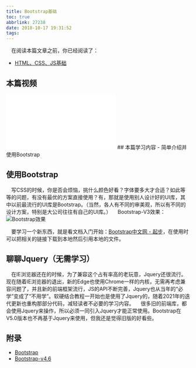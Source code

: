 ```yaml
---
title: Bootstrap基础
toc: true
abbrlink: 27238
date: 2018-10-17 19:31:52
tags:
---
```


&emsp;在阅读本篇文章之前，你已经阅读了：
- [HTML、CSS、JS基础](/posts/54080)

## 本篇视频
<iframe src="//player.bilibili.com/player.html?aid=462062924&bvid=BV16L411n7Pi&cid=379908862&page=12" scrolling="no" border="0" frameborder="no" framespacing="0" allowfullscreen="true" class="bilibili-video"> </iframe>
## 本篇学习内容
- 简单介绍并使用Bootstrap



## 使用Bootstrap
&emsp;写CSS的时候，你是否会烦恼，挑什么颜色好看？字体要多大才合适？如此等等的问题，有没有最优的方案直接使用？有，那就是使用别人设计好的UI库，其中以前最流行的UI库是Bootstrap。（当然，各人有不同的审美观，所以有不同的设计方案，特别是大公司往往有自己的UI库。）
&emsp;Bootstrap-V3效果：
![Bootstrap效果](/blog/blog_images/Bootstrap效果.webp)


&emsp;要学习一个新东西，就是看文档入门开始：[Bootstrap中文网 - 起步](https://v3.bootcss.com/getting-started/)，在使用时可以把相关的链接下载到本地然后引用本地的文件。


## 聊聊Jquery（无需学习）
&emsp;在IE浏览器还在的时候，为了兼容这个占有率高的老玩意，Jquery还很流行。现在随着IE浏览器的退出，新的Edge也使用Chrome一样的内核，无需再考虑兼容问题了，并且新的前端框架流行，JS的API不断完善，Jquery也从当年的“必学”变成了“不用学”。软硬结合教程一开始也是使用了Jquery的，随着2021年的迭代更新也重构那部分代码，减轻读者不必要的学习内容。
&emsp;很多旧的前端库，都会使用Jquery来操作，所以必须一同引入Jquery才能正常使用。Bootstrap在V5.0版本也不再基于Jquery来使用，但我还是觉得旧版的好看些。


## 附录
- [Bootstrap](https://getbootstrap.com/)
- [Bootstrap-v4.6](https://getbootstrap.com/docs/4.6/getting-started/introduction/)
